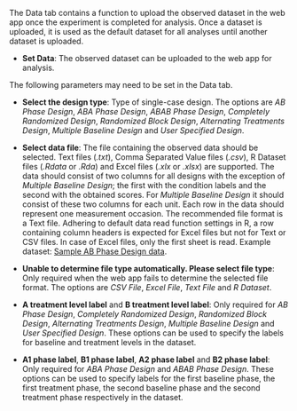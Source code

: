 The Data tab contains a function to upload the observed dataset in the web app once the experiment is completed for analysis. Once a dataset is uploaded, it is used as the default dataset for all analyses until another dataset is uploaded.

* **Set Data**: The observed dataset can be uploaded to the web app for analysis.

The following parameters may need to be set in the Data tab.

* **Select the design type**: Type of single-case design. The options are *AB Phase Design*, *ABA Phase Design*, *ABAB Phase Design*, *Completely Randomized Design*, *Randomized Block Design*, *Alternating Treatments Design*, *Multiple Baseline Design* and *User Specified Design*.

* **Select data file**: The file containing the observed data should be selected. Text files (*.txt*), Comma Separated Value files (*.csv*), R Dataset files (*.Rdata* or *.Rda*) and Excel files (*.xlx* or *.xlsx*) are supported. The data should consist of two columns for all designs with the exception of *Multiple Baseline Design*; the first with the condition labels and the second with the obtained scores. For *Multiple Baseline Design* it should consist of these two columns for each unit. Each row in the data should represent one measurement occasion. The recommended file format is a Text file. Adhering to default data read function settings in R, a row containing column headers is expected for Excel files but not for Text or CSV files. In case of Excel files, only the first sheet is read. Example dataset: [Sample AB Phase Design data](AB.rda).

* **Unable to determine file type automatically. Please select file type**: Only required when the web app fails to determine the selected file format. The options are *CSV File*, *Excel File*, *Text File* and *R Dataset*.

* **A treatment level label** and **B treatment level label**: Only required for *AB Phase Design*, *Completely Randomized Design*, *Randomized Block Design*, *Alternating Treatments Design*, *Multiple Baseline Design* and *User Specified Design*. These options can be used to specify the labels for baseline and treatment levels in the dataset.

* **A1 phase label**, **B1 phase label**, **A2 phase label** and **B2 phase label**: Only required for *ABA Phase Design* and *ABAB Phase Design*. These options can be used to specify labels for the first baseline phase, the first treatment phase, the second baseline phase and the second treatment phase respectively in the dataset.
